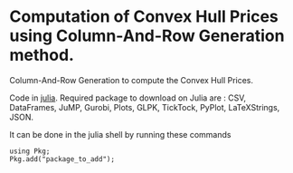 # Computation of Convex Hull Prices using Column-And-Row Generation method.
Column-And-Row Generation to compute the Convex Hull Prices.

Code in [julia](https://julialang.org/downloads/).
Required package to download on Julia are : CSV, DataFrames, JuMP, Gurobi, Plots, GLPK, TickTock, PyPlot, LaTeXStrings, JSON.

It can be done in the julia shell by running these commands

```
using Pkg;
Pkg.add("package_to_add");
```

